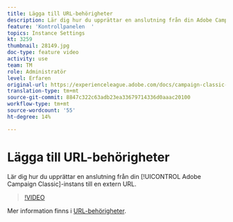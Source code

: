 ```yaml
---
title: Lägga till URL-behörigheter
description: Lär dig hur du upprättar en anslutning från din Adobe Campaign Classic-instans till en extern URL.
feature: 'Kontrollpanelen  '
topics: Instance Settings
kt: 3259
thumbnail: 28149.jpg
doc-type: feature video
activity: use
team: TM
role: Administratör
level: Erfaren
original-url: https://experienceleague.adobe.com/docs/campaign-classic-learn/tutorials/administrating/control-panel-acc/adding-url-permissions.html
translation-type: tm+mt
source-git-commit: 8847c322c63adb23ea33679714336d0aaac20100
workflow-type: tm+mt
source-wordcount: '55'
ht-degree: 14%

---
```



# Lägga till URL-behörigheter

Lär dig hur du upprättar en anslutning från din [!UICONTROL Adobe Campaign Classic]-instans till en extern URL.

>[!VIDEO](https://video.tv.adobe.com/v/28149?quality=12)

Mer information finns i [URL-behörigheter](https://docs.adobe.com/content/help/en/control-panel/using/instances-settings/url-permissions.html).
